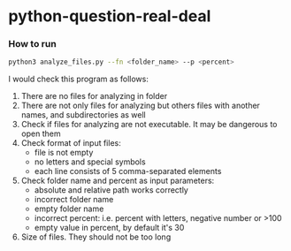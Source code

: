 # python-question-real-deal

### How to run
```bash
python3 analyze_files.py --fn <folder_name> --p <percent>
```

I would check this program as follows:

1. There are no files for analyzing in folder
2. There are not only files for analyzing but others files with another names, and subdirectories as well
3. Check if files for analyzing are not executable. It may be dangerous to open them
4. Check format of input files:
    - file is not empty
    - no letters and special symbols
    - each line consists of 5 comma-separated elements
5. Check folder name and percent as input parameters:
    - absolute and relative path works correctly
    - incorrect folder name
    - empty folder name
    - incorrect percent: i.e. percent with letters, negative number or >100
    - empty value in percent, by default it's 30
6. Size of files. They should not be too long
